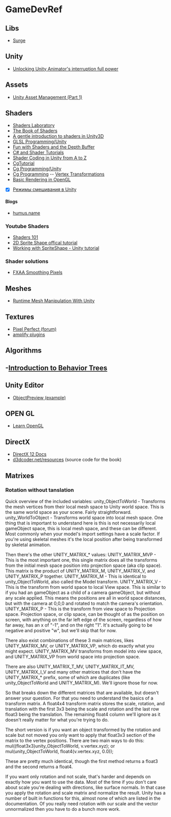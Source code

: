 # GameDevRef

## Libs
- [Surge](http://surge.pixelplacement.com/documentation.html)

## Unity
- [Unlocking Unity Animator's interruption full power](https://www.gamasutra.com/blogs/ArielMarceloMadril/20191003/351550/Unlocking_Unity_Animators_interruption_full_power.php)

## Assets
- [Unity Asset Management (Part 1)](https://starloopstudios.com/unity-asset-management/)

## Shaders
- [Shaders Laboratory](http://www.shaderslab.com/)
- [The Book of Shaders](https://thebookofshaders.com/)
- [A gentle introduction to shaders in Unity3D](http://www.alanzucconi.com/2015/06/10/a-gentle-introduction-to-shaders-in-unity3d/)
- [GLSL Programming/Unity](https://en.wikibooks.org/wiki/GLSL_Programming/Unity)
- [Fun with Shaders and the Depth Buffer](https://chrismflynn.wordpress.com/2012/09/06/fun-with-shaders-and-the-depth-buffer/)
- [C# and Shader Tutorials](https://catlikecoding.com/unity/tutorials/)
- [Shader Coding in Unity from A to Z](https://medium.com/shader-coding-in-unity-from-a-to-z)
- [CgTutorial](http://developer.download.nvidia.com/CgTutorial/cg_tutorial_chapter01.html)
- [Cg Programming/Unity](https://en.wikibooks.org/wiki/Cg_Programming/Unity)
- [Cg Programming](https://en.wikibooks.org/wiki/Cg_Programming)
-- [Vertex Transformations](https://en.wikibooks.org/wiki/Cg_Programming/Vertex_Transformations)
- [Basic Rendering in OpenGL](https://www.informit.com/articles/article.aspx?p=1616796&seqNum=5)
- [x] [Режимы смешивания в Unity](https://habr.com/ru/post/256439/)

#### Blogs
- [humus.name](http://www.humus.name/)

### Youtube Shaders
- [Shaders 101](https://www.youtube.com/watch?v=T-HXmQAMhG0)
- [2D Sprite Shape offical tutorial](https://docs.unity3d.com/Packages/com.unity.2d.spriteshape@1.0/manual/index.html)
- [Working with SpriteShape - Unity tutorial](https://learn.unity.com/tutorial/working-with-spriteshape#)

### Shader solutions
- [FXAA Smoothing Pixels](https://catlikecoding.com/unity/tutorials/advanced-rendering/fxaa/)

## Meshes
- [Runtime Mesh Manipulation With Unity](https://www.raywenderlich.com/3169311-runtime-mesh-manipulation-with-unity)

## Textures
- [Pixel Perfect (forum)](https://forum.unity.com/threads/the-best-pixel-perfect-method.509323/)
- [amplify plugins](http://wiki.amplify.pt/)

## Algorithms 

-[Introduction to Behavior Trees](https://web.archive.org/web/20140723035304/http://www.altdev.co/2011/02/24/introduction-to-behavior-trees/)
-

## Unity Editor
- [ObjectPreview (example)](/UnityEditor/SpriteSizePreview.cs)

## OPEN GL
- [Learn OpenGL](https://learnopengl.com/)

## DirectX
- [DirectX 12 Docs](https://docs.microsoft.com/en-us/windows/win32/direct3d12/directx-12-getting-started)
- [d3dcoder.net/resources](http://www.d3dcoder.net/resources.htm) (source code for the book)

## Matrixes
### Rotation without tanslation
Quick overview of the included variables:
unity_ObjectToWorld - Transforms the mesh vertices from their local mesh space to Unity world space. This is the same world space as your scene. Fairly straightforward.
unity_WorldToObject - Transforms world space into local mesh space.
One thing that is important to understand here is this is not necessarily local gameObject space, this is local mesh space, and these can be different. Most commonly when your model's import settings have a scale factor. If you're using skeletal meshes it's the local position after being transformed by skeletal animation.

Then there's the other UNITY_MATRIX_* values:
UNITY_MATRIX_MVP - This is the most important one, this single matrix does all the transforms from the initial mesh space position into projection space (aka clip space). This matrix is the product of UNITY_MATRIX_M, UNITY_MATRIX_V, and UNITY_MATRIX_P together.
UNITY_MATRIX_M - This is identical to unity_ObjectToWorld, also called the Model transform.
UNITY_MATRIX_V - This is the transform from world space to local View space. This is similar to if you had an gameObject as a child of a camera gameObject, but without any scale applied. This means the positions are all in world space distances, but with the camera at 0,0,0 and rotated to match the camera's orientation.
UNITY_MATRIX_P - This is the transform from view space to Projection space. Projection space, or clip space, can be thought of as the position on screen, with anything on the far left edge of the screen, regardless of how far away, has an x of "-1", and on the right "1". It's actually going to be negative and positive "w", but we'll skip that for now.

There also exist combinations of these 3 main matrices, likes UNITY_MATRIX_MV, or UNITY_MATRIX_VP, which do exactly what you might expect. UNITY_MATRIX_MV transforms from model into view space, and UNITY_MATRIX_VP from world space into projection space.

There are also UNITY_MATRIX_T_MV, UNITY_MATRIX_IT_MV, UNITY_MATRIX_I_V and many other matrices that don't have the UNITY_MATRIX_* prefix, some of which are duplicates (like unity_ObjectToWorld and UNITY_MATRIX_M). We'll ignore those for now.

So that breaks down the different matrices that are available, but doesn't answer your question. For that you need to understand the basics of a transform matrix. A float4x4 transform matrix stores the scale, rotation, and translation with the first 3x3 being the scale and rotation and the last row float3 being the translation. The remaining float4 column we'll ignore as it doesn't really matter for what you're trying to do.

The short version is if you want an object transformed by the rotation and scale but not moved you only want to apply that float3x3 section of the matrix to the vertex positions. There are two main ways to do this:
mul((float3x3)unity_ObjectToWorld, v.vertex.xyz);
or
mul(unity_ObjectToWorld, float4(v.vertex.xyz, 0.0));

These are pretty much identical, though the first method returns a float3 and the second returns a float4.

If you want only rotation and not scale, that's harder and depends on exactly how you want to use the data. Most of the time if you don't care about scale you're dealing with directions, like surface normals. In that case you apply the rotation and scale matrix and normalize the result. Unity has a number of built in functions for this, almost none of which are listed in the documentation. Of you really need rotation with our scale and the vector unnormalized then you have to do a bunch more work.
